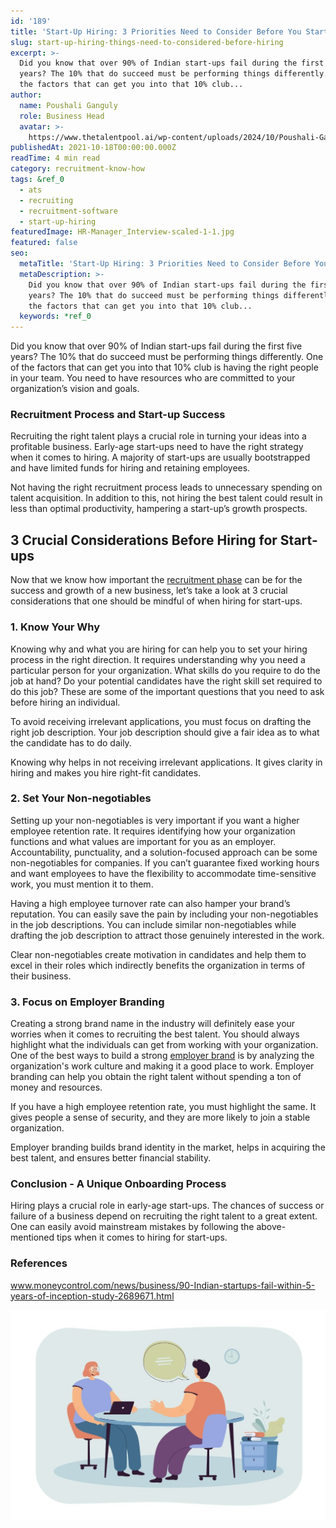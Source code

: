 ```yaml
---
id: '189'
title: 'Start-Up Hiring: 3 Priorities Need to Consider Before You Start Recruiting'
slug: start-up-hiring-things-need-to-considered-before-hiring
excerpt: >-
  Did you know that over 90% of Indian start-ups fail during the first five
  years? The 10% that do succeed must be performing things differently. One of
  the factors that can get you into that 10% club...
author:
  name: Poushali Ganguly
  role: Business Head
  avatar: >-
    https://www.thetalentpool.ai/wp-content/uploads/2024/10/Poushali-Gangulyimage.webp
publishedAt: 2021-10-18T00:00:00.000Z
readTime: 4 min read
category: recruitment-know-how
tags: &ref_0
  - ats
  - recruiting
  - recruitment-software
  - start-up-hiring
featuredImage: HR-Manager_Interview-scaled-1-1.jpg
featured: false
seo:
  metaTitle: 'Start-Up Hiring: 3 Priorities Need to Consider Before You Start Recruiting'
  metaDescription: >-
    Did you know that over 90% of Indian start-ups fail during the first five
    years? The 10% that do succeed must be performing things differently. One of
    the factors that can get you into that 10% club...
  keywords: *ref_0
---
```


Did you know that over 90% of Indian start-ups fail during the first five years? The 10% that do succeed must be performing things differently. One of the factors that can get you into that 10% club is having the right people in your team. You need to have resources who are committed to your organization’s vision and goals.

<!--more-->

### **Recruitment Process and Start-up Success**

Recruiting the right talent plays a crucial role in turning your ideas into a profitable business. Early-age start-ups need to have the right strategy when it comes to hiring. A majority of start-ups are usually bootstrapped and have limited funds for hiring and retaining employees.

Not having the right recruitment process leads to unnecessary spending on talent acquisition. In addition to this, not hiring the best talent could result in less than optimal productivity, hampering a start-up’s growth prospects.

## **3 Crucial Considerations Before Hiring for Start-ups**

Now that we know how important the [recruitment phase](https://www.thetalentpool.ai) can be for the success and growth of a new business, let’s take a look at 3 crucial considerations that one should be mindful of when hiring for start-ups.

### 1\. **Know Your Why**

Knowing why and what you are hiring for can help you to set your hiring process in the right direction. It requires understanding why you need a particular person for your organization. What skills do you require to do the job at hand? Do your potential candidates have the right skill set required to do this job? These are some of the important questions that you need to ask before hiring an individual.

To avoid receiving irrelevant applications, you must focus on drafting the right job description. Your job description should give a fair idea as to what the candidate has to do daily.

Knowing why helps in not receiving irrelevant applications. It gives clarity in hiring and makes you hire right-fit candidates.

### 2\. **Set Your Non-negotiables**

Setting up your non-negotiables is very important if you want a higher employee retention rate. It requires identifying how your organization functions and what values are important for you as an employer. Accountability, punctuality, and a solution-focused approach can be some non-negotiables for companies. If you can’t guarantee fixed working hours and want employees to have the flexibility to accommodate time-sensitive work, you must mention it to them.

Having a high employee turnover rate can also hamper your brand’s reputation. You can easily save the pain by including your non-negotiables in the job descriptions. You can include similar non-negotiables while drafting the job description to attract those genuinely interested in the work.

Clear non-negotiables create motivation in candidates and help them to excel in their roles which indirectly benefits the organization in terms of their business.

### 3\. **Focus on Employer Branding**

Creating a strong brand name in the industry will definitely ease your worries when it comes to recruiting the best talent. You should always highlight what the individuals can get from working with your organization. One of the best ways to build a strong [employer brand](https://www.thetalentpool.ai/blogs/5-tips-on-social-media-recruitment-strategies/) is by analyzing the organization's work culture and making it a good place to work. Employer branding can help you obtain the right talent without spending a ton of money and resources.

If you have a high employee retention rate, you must highlight the same. It gives people a sense of security, and they are more likely to join a stable organization.

Employer branding builds brand identity in the market, helps in acquiring the best talent, and ensures better financial stability.

### **Conclusion - A Unique Onboarding Process**

Hiring plays a crucial role in early-age start-ups. The chances of success or failure of a business depend on recruiting the right talent to a great extent. One can easily avoid mainstream mistakes by following the above-mentioned tips when it comes to hiring for start-ups.

### **References**

www.moneycontrol.com/news/business/90-Indian-startups-fail-within-5-years-of-inception-study-2689671.html

![start-up-hiring](images/HR-Manager_Interview-scaled-1-1-1024x683.jpg)
